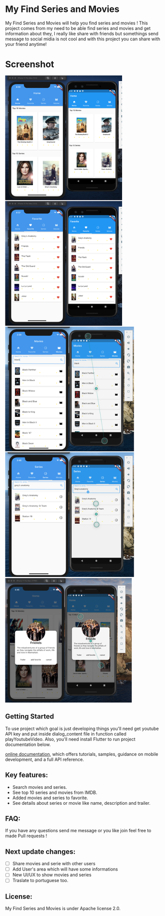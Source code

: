 # My Find Series and Movies

My Find Series and Movies will help you find series and movies !
This project comes from my need to be able find series and movies and get information about they, I really like share with friends but somethings send message to social midia is not cool and with this project you can share with your friend anytime! 

# Screenshot
<img src="/screenshot/main.png" height="400px"/> <img src="/screenshot/second_image.png" height="400px"/>
<img src="/screenshot/movies.png" height="400px"/> <img src="/screenshot/series.png" height="400px"/> 
<img src="/screenshot/details.png" height="400px"/>   

## Getting Started

To use project which goal is just developing things you'll need get youtube API key and put inside dialog_content file in function called playYoutubeVideo. 
Also, you'll need install Flutter to run project documentation below.

[online documentation](https://flutter.dev/docs), which offers tutorials,
samples, guidance on mobile development, and a full API reference.

## Key features:
-  Search movies and series.
-  See top 10 series and movies from IMDB.
-  Added movies and series to favorite.
-  See details about series or movie like name, description and trailer.

## FAQ:
If you have any questions send me message or you like join feel free to made Pull requests !

## Next update changes:
- [ ] Share movies and serie with other users
- [ ] Add User's area which will have some informations
- [ ] New UI/UX to show movies and series
- [ ] Traslate to portuguese too.

## License:
My Find Series and Movies is under Apache license 2.0.
